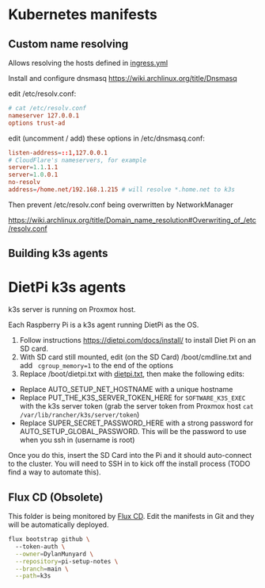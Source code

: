 # Kubernetes manifests

## Custom name resolving
Allows resolving the hosts defined in [ingress.yml](./ingress/ingress.yml)

Install and configure dnsmasq https://wiki.archlinux.org/title/Dnsmasq

edit /etc/resolv.conf:

```conf
# cat /etc/resolv.conf                                                                                                                                  nameserver ::1
nameserver 127.0.0.1
options trust-ad
```

edit (uncomment / add) these options in /etc/dnsmasq.conf:

```conf
listen-address=::1,127.0.0.1
# CloudFlare's nameservers, for example
server=1.1.1.1
server=1.0.0.1
no-resolv
address=/home.net/192.168.1.215 # will resolve *.home.net to k3s 
```

Then prevent /etc/resolv.conf being overwritten by NetworkManager

https://wiki.archlinux.org/title/Domain_name_resolution#Overwriting_of_/etc/resolv.conf

## Building k3s agents
# DietPi k3s agents
k3s server is running on Proxmox host. 

Each Raspberry Pi is a k3s agent running DietPi as the OS.

1. Follow instructions https://dietpi.com/docs/install/ to install Diet Pi on an SD card. 
2. With SD card still mounted, edit (on the SD Card) /boot/cmdline.txt and add ` cgroup_memory=1` to the end of the options
3. Replace /boot/dietpi.txt with [dietpi.txt](dietpi.txt), then make the following edits:

- Replace AUTO_SETUP_NET_HOSTNAME with a unique hostname
- Replace PUT_THE_K3S_SERVER_TOKEN_HERE for `SOFTWARE_K3S_EXEC` with the k3s server token 
(grab the server token from Proxmox host `cat /var/lib/rancher/k3s/server/token`)
- Replace SUPER_SECRET_PASSWORD_HERE with a strong password for AUTO_SETUP_GLOBAL_PASSWORD. This will be the password to use when you ssh in (username is root)

Once you do this, insert the SD Card into the Pi and it should auto-connect to the cluster. You will need to SSH in to kick off the install process (TODO find a way to automate this).


## Flux CD (Obsolete)
This folder is being monitored by [Flux CD](https://fluxcd.io/flux/installation/bootstrap/github/). Edit the manifests in Git and they will be automatically deployed. 

```sh
flux bootstrap github \                                                                                                                                                                     6.94% 10/67GB 
  --token-auth \
  --owner=DylanMunyard \
  --repository=pi-setup-notes \
  --branch=main \
  --path=k3s
```
